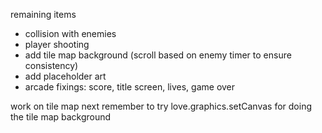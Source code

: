 remaining items
- collision with enemies
- player shooting
- add tile map background (scroll based on enemy timer to ensure consistency)
- add placeholder art
- arcade fixings: score, title screen, lives, game over

work on tile map next
remember to try love.graphics.setCanvas for doing the tile map background